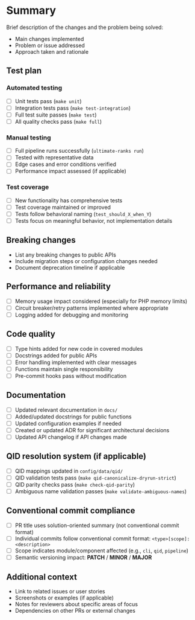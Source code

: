 <!--
PR title guidance: Summarize the solution, not the problem
Use clear, solution-oriented title describing what the commits accomplish
Example: "Add input validation for empty usernames"
Avoid conventional commit format for PR titles (no "feat:", "fix:", etc.)
-->

# Summary

Brief description of the changes and the problem being solved:

- Main changes implemented
- Problem or issue addressed
- Approach taken and rationale

## Test plan

### Automated testing

- [ ] Unit tests pass (`make unit`)
- [ ] Integration tests pass (`make test-integration`)
- [ ] Full test suite passes (`make test`)
- [ ] All quality checks pass (`make full`)

### Manual testing

- [ ] Full pipeline runs successfully (`ultimate-ranks run`)
- [ ] Tested with representative data
- [ ] Edge cases and error conditions verified
- [ ] Performance impact assessed (if applicable)

### Test coverage

- [ ] New functionality has comprehensive tests
- [ ] Test coverage maintained or improved
- [ ] Tests follow behavioral naming (`test_should_X_when_Y`)
- [ ] Tests focus on meaningful behavior, not implementation details

## Breaking changes

- List any breaking changes to public APIs
- Include migration steps or configuration changes needed
- Document deprecation timeline if applicable

## Performance and reliability

- [ ] Memory usage impact considered (especially for PHP memory limits)
- [ ] Circuit breaker/retry patterns implemented where appropriate
- [ ] Logging added for debugging and monitoring

## Code quality

- [ ] Type hints added for new code in covered modules
- [ ] Docstrings added for public APIs
- [ ] Error handling implemented with clear messages
- [ ] Functions maintain single responsibility
- [ ] Pre-commit hooks pass without modification

## Documentation

- [ ] Updated relevant documentation in `docs/`
- [ ] Added/updated docstrings for public functions
- [ ] Updated configuration examples if needed
- [ ] Created or updated ADR for significant architectural decisions
- [ ] Updated API changelog if API changes made

## QID resolution system (if applicable)

- [ ] QID mappings updated in `config/data/qid/`
- [ ] QID validation tests pass (`make qid-canonicalize-dryrun-strict`)
- [ ] QID parity checks pass (`make check-qid-parity`)
- [ ] Ambiguous name validation passes (`make validate-ambiguous-names`)

## Conventional commit compliance

- [ ] PR title uses solution-oriented summary (not conventional commit format)
- [ ] Individual commits follow conventional commit format: `<type>[scope]: <description>`
- [ ] Scope indicates module/component affected (e.g., `cli`, `qid`, `pipeline`)
- [ ] Semantic versioning impact: **PATCH** / **MINOR** / **MAJOR**

## Additional context

- Link to related issues or user stories
- Screenshots or examples (if applicable)
- Notes for reviewers about specific areas of focus
- Dependencies on other PRs or external changes
